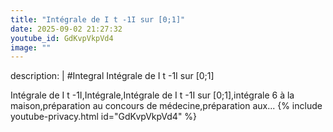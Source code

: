 ```yaml
---
title: "Intégrale de I t -1I sur [0;1]"
date: 2025-09-02 21:27:32 
youtube_id: GdKvpVkpVd4
image: ""
---
```

description: |
  #Integral
  Intégrale de I t -1I sur [0;1]
  
  Intégrale de I t -1I,Intégrale,Intégrale de I t -1I sur [0;1],intégrale 6 à la maison,préparation au concours de médecine,préparation aux...
{% include youtube-privacy.html id="GdKvpVkpVd4" %}
